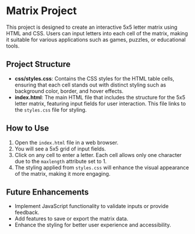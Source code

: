# Matrix Project

This project is designed to create an interactive 5x5 letter matrix using HTML and CSS. Users can input letters into each cell of the matrix, making it suitable for various applications such as games, puzzles, or educational tools.

## Project Structure

- **css/styles.css**: Contains the CSS styles for the HTML table cells, ensuring that each cell stands out with distinct styling such as background color, border, and hover effects.
- **index.html**: The main HTML file that includes the structure for the 5x5 letter matrix, featuring input fields for user interaction. This file links to the `styles.css` file for styling.

## How to Use

1. Open the `index.html` file in a web browser.
2. You will see a 5x5 grid of input fields.
3. Click on any cell to enter a letter. Each cell allows only one character due to the `maxlength` attribute set to 1.
4. The styling applied from `styles.css` will enhance the visual appearance of the matrix, making it more engaging.

## Future Enhancements

- Implement JavaScript functionality to validate inputs or provide feedback.
- Add features to save or export the matrix data.
- Enhance the styling for better user experience and accessibility.